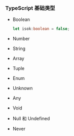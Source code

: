 ### TypeScript 基础类型

- Boolean

  ```ts
  let isok:boolean = false;
  ```

  

- Number

- String

- Array

- Tuple

- Enum

- Unknown

- Any

- Void

- Null 和 Undefined

- Never